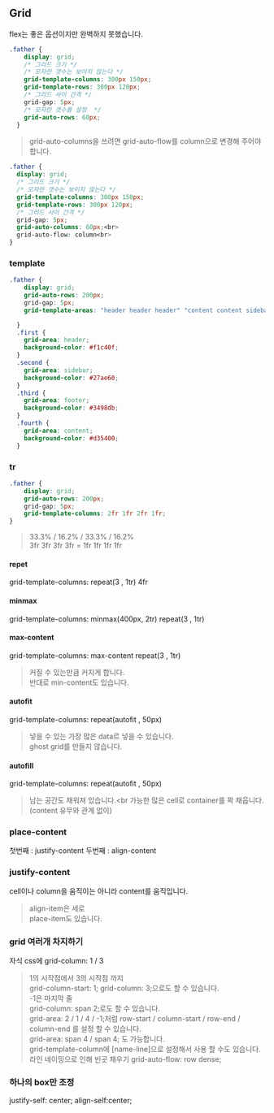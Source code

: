 
## Grid
flex는 좋은 옵션이지만 완벽하지 못했습니다.<br>

```css
.father {
    display: grid;
    /* 그리드 크기 */
    /* 모자란 갯수는 보이지 않는다 */
    grid-template-columns: 300px 150px;
    grid-template-rows: 300px 120px;
    /* 그리드 사이 간격 */
    grid-gap: 5px;
    /* 모자란 갯수를 설정  */
    grid-auto-rows: 60px;
  }
```
> grid-auto-columns을 쓰려면 grid-auto-flow를 column으로 변경해 주어야 합니다.<br>
```css
.father {
  display: grid;
  /* 그리드 크기 */
  /* 모자란 갯수는 보이지 않는다 */
  grid-template-columns: 300px 150px;
  grid-template-rows: 300px 120px;
  /* 그리드 사이 간격 */
  grid-gap: 5px;
  grid-auto-columns: 60px;<br>
  grid-auto-flow: column<br>
}
```

### template
```css
.father {
    display: grid;
    grid-auto-rows: 200px;
    grid-gap: 5px;
    grid-template-areas: "header header header" "content content sidebar" "content content sidebar" "footer footer footer"; 

  }
  .first {
    grid-area: header;
    background-color: #f1c40f;
  }
  .second {
    grid-area: sidebar;
    background-color: #27ae60;
  }
  .third {
    grid-area: footer;
    background-color: #3498db;
  }
  .fourth {
    grid-area: content;
    background-color: #d35400;
  }
```

### tr
```css
.father {
    display: grid;
    grid-auto-rows: 200px;
    grid-gap: 5px;
    grid-template-columns: 2fr 1fr 2fr 1fr;
}
```
> 33.3% / 16.2% / 33.3% / 16.2%<br>
> 3fr 3fr 3fr 3fr = 1fr 1fr 1fr 1fr<br>

#### repet
grid-template-columns: repeat(3 , 1tr) 4fr<br>

#### minmax
grid-template-columns: minmax(400px, 2tr) repeat(3 , 1tr)<br>

#### max-content
grid-template-columns: max-content repeat(3 , 1tr)<br>
> 커질 수 있는만큼 커지게 합니다.<br>
> 반대로 min-content도 있습니다.<br>

#### autofit
grid-template-columns: repeat(autofit , 50px)<br>
> 넣을 수 있는 가장 많은 data르 넣을 수 있습니다.<br>
> ghost grid를 만들지 않습니다.

#### autofill
grid-template-columns: repeat(autofit , 50px)<br>
> 남는 공간도 채워져 있습니다.<br
> 가능한 많은 cell로 container를 꽉 채웁니다. (content 유무와 관계 없이)

 ### place-content
 첫번째 : justify-content
 두번째 : align-content

 ### justify-content
 cell이나 column을 움직이는 아니라 content를 움직입니다.<br>
 > align-item은 세로<br>
 > place-item도 있습니다.<br>

 ### grid 여러개 차지하기
 자식 css에 grid-column: 1 / 3<br>
 > 1의 시작점에서 3의 시작점 까지<br>
 > grid-column-start: 1; grid-column: 3;으로도 할 수 있습니다.<br>
 > -1은 마지막 줄<br>
 > grid-column: span 2;로도 할 수 있습니다.<br>
 > grid-area: 2 / 1 / 4 / -1;처럼 row-start / column-start / row-end / column-end 를 설정 할 수 있습니다.<br>
 > grid-area: span 4 / span 4; 도 가능합니다.<br>
 > grid-template-column에 [name-line]으로 설정해서 사용 할 수도 있습니다.<br>
 > 라인 네이밍으로 인해 빈곳 채우기 grid-auto-flow: row dense;<br>

 ### 하나의 box만 조정
 justify-self: center; align-self:center;
